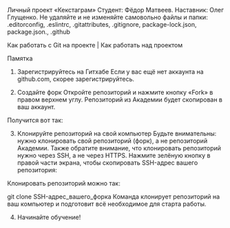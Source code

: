 Личный проект «Кекстаграм»
Студент: Фёдор Матвеев.
Наставник: Олег Глущенко.
Не удаляйте и не изменяйте самовольно файлы и папки: .editorconfig, .eslintrc, .gitattributes, .gitignore, package-lock.json, package.json., .github

Как работать с Git на проекте | Как работать над проектом

Памятка
1. Зарегистрируйтесь на Гитхабе
Если у вас ещё нет аккаунта на github.com, скорее зарегистрируйтесь.

2. Создайте форк
Откройте репозиторий и нажмите кнопку «Fork» в правом верхнем углу. Репозиторий из Академии будет скопирован в ваш аккаунт.



Получится вот так:



3. Клонируйте репозиторий на свой компьютер
Будьте внимательны: нужно клонировать свой репозиторий (форк), а не репозиторий Академии. Также обратите внимание, что клонировать репозиторий нужно через SSH, а не через HTTPS. Нажмите зелёную кнопку в правой части экрана, чтобы скопировать SSH-адрес вашего репозитория:



Клонировать репозиторий можно так:

git clone SSH-адрес_вашего_форка
Команда клонирует репозиторий на ваш компьютер и подготовит всё необходимое для старта работы.

4. Начинайте обучение!
